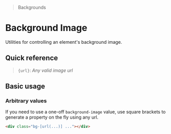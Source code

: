 > Backgrounds

# Background Image

Utilities for controlling an element's background image.

## Quick reference

<qr-table />

> `{url}`: _Any valid image url_

## Basic usage

### Arbitrary values
If you need to use a one-off `background-image` value, use square brackets to generate a property on the fly using any url.

<example-container class="h-144 bg-cover bg-center bg-no-repeat bg-[url(./20s-scientists.jpg)]">
</example-container>

```html
<div class="bg-[url(...)] ..."></div>
```

